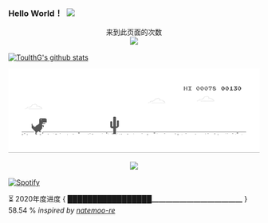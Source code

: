 ### Hello World！ &nbsp;<img src="https://github.com/TheDudeThatCode/TheDudeThatCode/blob/master/Assets/Earth.gif" width="23px">
<p align="center"> 
  来到此页面的次数<br>
  <img src="https://profile-counter.glitch.me/ToulthG/count.svg" />
</p>


[![ToulthG's github stats](https://github-readme-stats.vercel.app/api?username=ToulthG&show_icons=true&theme=dracula)](https://github.com/anuraghazra/github-readme-stats)

<!--
**ToulthG/ToulthG** is a ✨ _special_ ✨ repository because its `README.md` (this file) appears on your GitHub profile.
Here are some ideas to get you started:
- 🔭 I’m currently working on ...
- 🌱 I’m currently learning ...
- 👯 I’m looking to collaborate on ...
- 🤔 I’m looking for help with ...
- 💬 Ask me about ...
- 📫 How to reach me: ...
- 😄 Pronouns: ...
- ⚡ Fun fact: ...
-->
![Dino](https://raw.githubusercontent.com/praveenscience/praveenscience/master/dino.gif)

<div align="center">
    <img src="https://raw.githubusercontent.com/omidnikrah/profile-activity-generator/master/demo.png" />
</div>

[![Spotify](https://novatorem.vercel.app/api/spotify-playing)](https://open.spotify.com/user/FengirkG)<br>

⏳ 2020年度进度 { █████████████████▁▁▁▁▁▁▁▁▁▁▁▁▁ } 58.54 %
<i>inspired by <a href="https://github.com/natemoo-re">natemoo-re</a></i>
